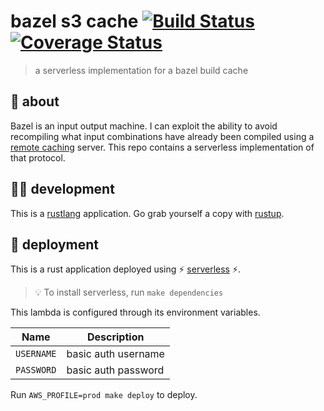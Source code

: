 # bazel s3 cache [![Build Status](https://travis-ci.com/meetup/bazel-s3-cache.svg?branch=master)](https://travis-ci.com/meetup/bazel-s3-cache) [![Coverage Status](https://coveralls.io/repos/github/meetup/bazel-s3-cache/badge.svg?branch=master)](https://coveralls.io/github/meetup/bazel-s3-cache?branch=master)

> a serverless implementation for a bazel build cache

## 🤔 about

Bazel is an input output machine. I can exploit the ability to avoid recompiling
what input combinations have already been compiled using a [remote caching](https://docs.bazel.build/versions/master/remote-caching.html) server. This repo
contains a serverless implementation of that protocol.

## 👩‍🏭 development

This is a [rustlang](https://www.rust-lang.org/en-US/) application.
Go grab yourself a copy with [rustup](https://rustup.rs/).

## 🚀 deployment

This is a rust application deployed using ⚡ [serverless](https://serverless.com/) ⚡.

> 💡 To install serverless, run `make dependencies`

This lambda is configured through its environment variables.

| Name          | Description                                      |
|---------------|--------------------------------------------------|
| `USERNAME`    | basic auth username                              |
| `PASSWORD`    | basic auth password                              |

Run `AWS_PROFILE=prod make deploy` to deploy.
